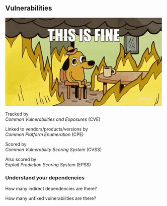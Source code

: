 ## Vulnerabilities

![](images/tenor-this-is-fine-gif-24177057.gif) <!-- .element: style="float: right; width: 35%;" -->

Tracked by<br/>*Common Vulnerabilities and Exposures* (CVE) [](https://de.wikipedia.org/wiki/Common_Vulnerabilities_and_Exposures)

Linked to vendors/products/versions by<br/>*Common Platform Enumeration* (CPE) [](https://nvd.nist.gov/products/cpe)

Scored by<br/>*Common Vulnerability Scoring System* (CVSS) [](https://nvd.nist.gov/vuln-metrics/cvss)

Also scored by<br/>*Exploit Prediction Scoring System* (EPSS) [](https://www.first.org/epss/)

### Understand your dependencies [](https://deps.dev/)

How many indirect dependencies are there?

How many unfixed vulnerabilities are there?